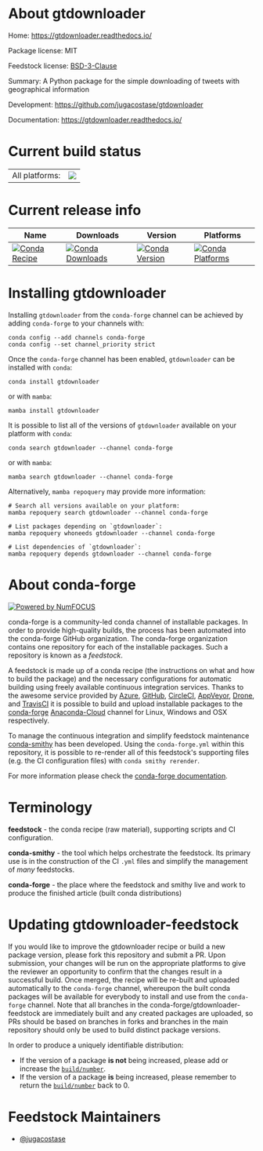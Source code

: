 About gtdownloader
==================

Home: https://gtdownloader.readthedocs.io/

Package license: MIT

Feedstock license: [BSD-3-Clause](https://github.com/conda-forge/gtdownloader-feedstock/blob/main/LICENSE.txt)

Summary: A Python package for the simple downloading of tweets with geographical information

Development: https://github.com/jugacostase/gtdownloader

Documentation: https://gtdownloader.readthedocs.io/

Current build status
====================


<table><tr><td>All platforms:</td>
    <td>
      <a href="https://dev.azure.com/conda-forge/feedstock-builds/_build/latest?definitionId=17646&branchName=main">
        <img src="https://dev.azure.com/conda-forge/feedstock-builds/_apis/build/status/gtdownloader-feedstock?branchName=main">
      </a>
    </td>
  </tr>
</table>

Current release info
====================

| Name | Downloads | Version | Platforms |
| --- | --- | --- | --- |
| [![Conda Recipe](https://img.shields.io/badge/recipe-gtdownloader-green.svg)](https://anaconda.org/conda-forge/gtdownloader) | [![Conda Downloads](https://img.shields.io/conda/dn/conda-forge/gtdownloader.svg)](https://anaconda.org/conda-forge/gtdownloader) | [![Conda Version](https://img.shields.io/conda/vn/conda-forge/gtdownloader.svg)](https://anaconda.org/conda-forge/gtdownloader) | [![Conda Platforms](https://img.shields.io/conda/pn/conda-forge/gtdownloader.svg)](https://anaconda.org/conda-forge/gtdownloader) |

Installing gtdownloader
=======================

Installing `gtdownloader` from the `conda-forge` channel can be achieved by adding `conda-forge` to your channels with:

```
conda config --add channels conda-forge
conda config --set channel_priority strict
```

Once the `conda-forge` channel has been enabled, `gtdownloader` can be installed with `conda`:

```
conda install gtdownloader
```

or with `mamba`:

```
mamba install gtdownloader
```

It is possible to list all of the versions of `gtdownloader` available on your platform with `conda`:

```
conda search gtdownloader --channel conda-forge
```

or with `mamba`:

```
mamba search gtdownloader --channel conda-forge
```

Alternatively, `mamba repoquery` may provide more information:

```
# Search all versions available on your platform:
mamba repoquery search gtdownloader --channel conda-forge

# List packages depending on `gtdownloader`:
mamba repoquery whoneeds gtdownloader --channel conda-forge

# List dependencies of `gtdownloader`:
mamba repoquery depends gtdownloader --channel conda-forge
```


About conda-forge
=================

[![Powered by
NumFOCUS](https://img.shields.io/badge/powered%20by-NumFOCUS-orange.svg?style=flat&colorA=E1523D&colorB=007D8A)](https://numfocus.org)

conda-forge is a community-led conda channel of installable packages.
In order to provide high-quality builds, the process has been automated into the
conda-forge GitHub organization. The conda-forge organization contains one repository
for each of the installable packages. Such a repository is known as a *feedstock*.

A feedstock is made up of a conda recipe (the instructions on what and how to build
the package) and the necessary configurations for automatic building using freely
available continuous integration services. Thanks to the awesome service provided by
[Azure](https://azure.microsoft.com/en-us/services/devops/), [GitHub](https://github.com/),
[CircleCI](https://circleci.com/), [AppVeyor](https://www.appveyor.com/),
[Drone](https://cloud.drone.io/welcome), and [TravisCI](https://travis-ci.com/)
it is possible to build and upload installable packages to the
[conda-forge](https://anaconda.org/conda-forge) [Anaconda-Cloud](https://anaconda.org/)
channel for Linux, Windows and OSX respectively.

To manage the continuous integration and simplify feedstock maintenance
[conda-smithy](https://github.com/conda-forge/conda-smithy) has been developed.
Using the ``conda-forge.yml`` within this repository, it is possible to re-render all of
this feedstock's supporting files (e.g. the CI configuration files) with ``conda smithy rerender``.

For more information please check the [conda-forge documentation](https://conda-forge.org/docs/).

Terminology
===========

**feedstock** - the conda recipe (raw material), supporting scripts and CI configuration.

**conda-smithy** - the tool which helps orchestrate the feedstock.
                   Its primary use is in the construction of the CI ``.yml`` files
                   and simplify the management of *many* feedstocks.

**conda-forge** - the place where the feedstock and smithy live and work to
                  produce the finished article (built conda distributions)


Updating gtdownloader-feedstock
===============================

If you would like to improve the gtdownloader recipe or build a new
package version, please fork this repository and submit a PR. Upon submission,
your changes will be run on the appropriate platforms to give the reviewer an
opportunity to confirm that the changes result in a successful build. Once
merged, the recipe will be re-built and uploaded automatically to the
`conda-forge` channel, whereupon the built conda packages will be available for
everybody to install and use from the `conda-forge` channel.
Note that all branches in the conda-forge/gtdownloader-feedstock are
immediately built and any created packages are uploaded, so PRs should be based
on branches in forks and branches in the main repository should only be used to
build distinct package versions.

In order to produce a uniquely identifiable distribution:
 * If the version of a package **is not** being increased, please add or increase
   the [``build/number``](https://docs.conda.io/projects/conda-build/en/latest/resources/define-metadata.html#build-number-and-string).
 * If the version of a package **is** being increased, please remember to return
   the [``build/number``](https://docs.conda.io/projects/conda-build/en/latest/resources/define-metadata.html#build-number-and-string)
   back to 0.

Feedstock Maintainers
=====================

* [@jugacostase](https://github.com/jugacostase/)

